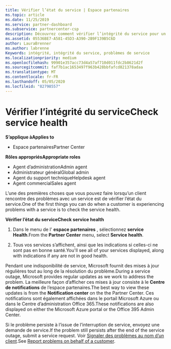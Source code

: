 ```yaml
---
title: Vérifier l’état du service | Espace partenaires
ms.topic: article
ms.date: 11/25/2019
ms.service: partner-dashboard
ms.subservice: partnercenter-csp
description: Découvrez comment vérifier l’intégrité du service pour un client lorsqu’il rencontre un problème avec un service.
ms.assetid: 05536BE7-A581-45D3-A390-2B9F139B5C6D
author: LauraBrenner
ms.author: labrenne
Keywords: intégrité, intégrité du service, problèmes de service
ms.localizationpriority: medium
ms.openlocfilehash: 99901e357acc73d4a57af710d011fdc2b8621d2f
ms.sourcegitcommit: faf7b1ac1653497f963b428bbfafcd821378adaa
ms.translationtype: MT
ms.contentlocale: fr-FR
ms.lasthandoff: 05/05/2020
ms.locfileid: "82798557"
---
```

# <a name="check-service-health"></a><span data-ttu-id="d4379-104">Vérifier l’intégrité du service</span><span class="sxs-lookup"><span data-stu-id="d4379-104">Check service health</span></span>

<span data-ttu-id="d4379-105">**S’applique à**</span><span class="sxs-lookup"><span data-stu-id="d4379-105">**Applies to**</span></span>

- <span data-ttu-id="d4379-106">Espace partenaires</span><span class="sxs-lookup"><span data-stu-id="d4379-106">Partner Center</span></span>

<span data-ttu-id="d4379-107">**Rôles appropriés**</span><span class="sxs-lookup"><span data-stu-id="d4379-107">**Appropriate roles**</span></span>

- <span data-ttu-id="d4379-108">Agent d’administration</span><span class="sxs-lookup"><span data-stu-id="d4379-108">Admin agent</span></span>
- <span data-ttu-id="d4379-109">Administrateur général</span><span class="sxs-lookup"><span data-stu-id="d4379-109">Global admin</span></span>
- <span data-ttu-id="d4379-110">Agent du support technique</span><span class="sxs-lookup"><span data-stu-id="d4379-110">Helpdesk agent</span></span>
- <span data-ttu-id="d4379-111">Agent commercial</span><span class="sxs-lookup"><span data-stu-id="d4379-111">Sales agent</span></span>

<span data-ttu-id="d4379-112">L’une des premières choses que vous pouvez faire lorsqu’un client rencontre des problèmes avec un service est de vérifier l’état du service.</span><span class="sxs-lookup"><span data-stu-id="d4379-112">One of the first things you can do when a customer is experiencing problems with a service is to check the service health.</span></span>

<span data-ttu-id="d4379-113">**Vérifier l’état du service**</span><span class="sxs-lookup"><span data-stu-id="d4379-113">**Check service health**</span></span>

1.  <span data-ttu-id="d4379-114">Dans le menu de l' **espace partenaires** , sélectionnez **service Health**.</span><span class="sxs-lookup"><span data-stu-id="d4379-114">From the **Partner Center** menu, select **Service health**.</span></span> 

2.  <span data-ttu-id="d4379-115">Tous vos services s’affichent, ainsi que les indications si celles-ci ne sont pas en bonne santé.</span><span class="sxs-lookup"><span data-stu-id="d4379-115">You'll see all of your services displayed, along with indications if any are not in good health.</span></span> 

<span data-ttu-id="d4379-116">Pendant une indisponibilité de service, Microsoft fournit des mises à jour régulières tout au long de la résolution du problème.</span><span class="sxs-lookup"><span data-stu-id="d4379-116">During a service outage, Microsoft provides regular updates as we work to address the problem.</span></span> <span data-ttu-id="d4379-117">La meilleure façon d’afficher ces mises à jour consiste à le **Centre de notifications** de l’espace partenaires.</span><span class="sxs-lookup"><span data-stu-id="d4379-117">The best way to view these updates is from the **Notification center** on the the Partner Center.</span></span> <span data-ttu-id="d4379-118">Ces notifications sont également affichées dans le portail Microsoft&nbsp;Azure ou dans le Centre d’administration Office&nbsp;365.</span><span class="sxs-lookup"><span data-stu-id="d4379-118">These notifications are also displayed on either the Microsoft Azure portal or the Office 395 Admin Center.</span></span>

<span data-ttu-id="d4379-119">Si le problème persiste à l’issue de l’interruption de service, envoyez une demande de service.</span><span class="sxs-lookup"><span data-stu-id="d4379-119">If the problem still persists after the end of the service outage, submit a service request.</span></span> <span data-ttu-id="d4379-120">Voir [Signaler des problèmes au nom d’un client](report-problems-on-behalf-of-a-customer.md).</span><span class="sxs-lookup"><span data-stu-id="d4379-120">See [Report problems on behalf of a customer](report-problems-on-behalf-of-a-customer.md).</span></span>

 

 



